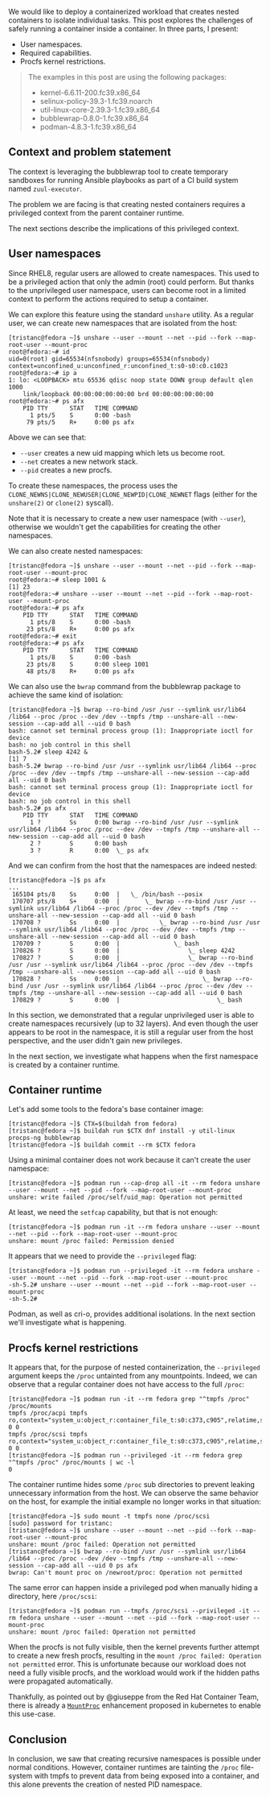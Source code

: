 We would like to deploy a containerized workload that creates nested containers to isolate individual tasks.
This post explores the challenges of safely running a container inside a container.
In three parts, I present:

- User namespaces.
- Required capabilities.
- Procfs kernel restrictions.

> The examples in this post are using the following packages:
> - kernel-6.6.11-200.fc39.x86_64
> - selinux-policy-39.3-1.fc39.noarch
> - util-linux-core-2.39.3-1.fc39.x86_64
> - bubblewrap-0.8.0-1.fc39.x86_64
> - podman-4.8.3-1.fc39.x86_64


## Context and problem statement

The context is leveraging the bubblewrap tool to create temporary sandboxes for running Ansible playbooks as part of a CI build system named `zuul-executor`.

The problem we are facing is that creating nested containers requires a privileged context from the parent container runtime.

The next sections describe the implications of this privileged context.

## User namespaces

Since RHEL8, regular users are allowed to create namespaces.
This used to be a privileged action that only the admin (root) could perform.
But thanks to the unprivileged user namespace, users can become root in a limited context to perform the actions required to setup a container.

We can explore this feature using the standard `unshare` utility.
As a regular user, we can create new namespaces that are isolated from the host:

```ShellSession
[tristanc@fedora ~]$ unshare --user --mount --net --pid --fork --map-root-user --mount-proc
root@fedora:~# id
uid=0(root) gid=65534(nfsnobody) groups=65534(nfsnobody) context=unconfined_u:unconfined_r:unconfined_t:s0-s0:c0.c1023
root@fedora:~# ip a
1: lo: <LOOPBACK> mtu 65536 qdisc noop state DOWN group default qlen 1000
    link/loopback 00:00:00:00:00:00 brd 00:00:00:00:00:00
root@fedora:~# ps afx
    PID TTY      STAT   TIME COMMAND
      1 pts/5    S      0:00 -bash
     79 pts/5    R+     0:00 ps afx
```

Above we can see that:

- `--user` creates a new uid mapping which lets us become root.
- `--net` creates a new network stack.
- `--pid` creates a new procfs.

To create these namespaces, the process uses the `CLONE_NEWNS|CLONE_NEWUSER|CLONE_NEWPID|CLONE_NEWNET` flags (either for the `unshare(2)` or `clone(2)` syscall).

Note that it is necessary to create a new user namespace (with `--user`), otherwise we wouldn't get the capabilities for creating the other namespaces.

We can also create nested namespaces:

```ShellSession
[tristanc@fedora ~]$ unshare --user --mount --net --pid --fork --map-root-user --mount-proc
root@fedora:~# sleep 1001 &
[1] 23
root@fedora:~# unshare --user --mount --net --pid --fork --map-root-user --mount-proc
root@fedora:~# ps afx
    PID TTY      STAT   TIME COMMAND
      1 pts/8    S      0:00 -bash
     23 pts/8    R+     0:00 ps afx
root@fedora:~# exit
root@fedora:~# ps afx
    PID TTY      STAT   TIME COMMAND
      1 pts/8    S      0:00 -bash
     23 pts/8    S      0:00 sleep 1001
     48 pts/8    R+     0:00 ps afx
```

We can also use the `bwrap` command from the bubblewrap package to achieve the same kind of isolation:

```ShellSession
[tristanc@fedora ~]$ bwrap --ro-bind /usr /usr --symlink usr/lib64 /lib64 --proc /proc --dev /dev --tmpfs /tmp --unshare-all --new-session --cap-add all --uid 0 bash
bash: cannot set terminal process group (1): Inappropriate ioctl for device
bash: no job control in this shell
bash-5.2# sleep 4242 &
[1] 7
bash-5.2# bwrap --ro-bind /usr /usr --symlink usr/lib64 /lib64 --proc /proc --dev /dev --tmpfs /tmp --unshare-all --new-session --cap-add all --uid 0 bash
bash: cannot set terminal process group (1): Inappropriate ioctl for device
bash: no job control in this shell
bash-5.2# ps afx
    PID TTY      STAT   TIME COMMAND
      1 ?        Ss     0:00 bwrap --ro-bind /usr /usr --symlink usr/lib64 /lib64 --proc /proc --dev /dev --tmpfs /tmp --unshare-all --new-session --cap-add all --uid 0 bash
      2 ?        S      0:00 bash
      3 ?        R      0:00  \_ ps afx
```

And we can confirm from the host that the namespaces are indeed nested:

```ShellSession
[tristanc@fedora ~]$ ps afx
...
 165104 pts/8    Ss     0:00  |   \_ /bin/bash --posix
 170707 pts/8    S+     0:00  |       \_ bwrap --ro-bind /usr /usr --symlink usr/lib64 /lib64 --proc /proc --dev /dev --tmpfs /tmp --unshare-all --new-session --cap-add all --uid 0 bash
 170708 ?        Ss     0:00  |           \_ bwrap --ro-bind /usr /usr --symlink usr/lib64 /lib64 --proc /proc --dev /dev --tmpfs /tmp --unshare-all --new-session --cap-add all --uid 0 bash
 170709 ?        S      0:00  |               \_ bash
 170826 ?        S      0:00  |                   \_ sleep 4242
 170827 ?        S      0:00  |                   \_ bwrap --ro-bind /usr /usr --symlink usr/lib64 /lib64 --proc /proc --dev /dev --tmpfs /tmp --unshare-all --new-session --cap-add all --uid 0 bash
 170828 ?        Ss     0:00  |                       \_ bwrap --ro-bind /usr /usr --symlink usr/lib64 /lib64 --proc /proc --dev /dev --tmpfs /tmp --unshare-all --new-session --cap-add all --uid 0 bash
 170829 ?        S      0:00  |                           \_ bash
```

In this section, we demonstrated that a regular unprivileged user is able to create namespaces recursively (up to 32 layers).
And even though the user appears to be root in the namespace, it is still a regular user from the host perspective, and the user didn't gain new privileges.

In the next section, we investigate what happens when the first namespace is created by a container runtime.

## Container runtime

Let's add some tools to the fedora's base container image:

```
[tristanc@fedora ~]$ CTX=$(buildah from fedora)
[tristanc@fedora ~]$ buildah run $CTX dnf install -y util-linux procps-ng bubblewrap
[tristanc@fedora ~]$ buildah commit --rm $CTX fedora
```

Using a minimal container does not work because it can't create the user namespace:

```
[tristanc@fedora ~]$ podman run --cap-drop all -it --rm fedora unshare --user --mount --net --pid --fork --map-root-user --mount-proc
unshare: write failed /proc/self/uid_map: Operation not permitted
```

At least, we need the `setfcap` capability, but that is not enough:

```
[tristanc@fedora ~]$ podman run -it --rm fedora unshare --user --mount --net --pid --fork --map-root-user --mount-proc
unshare: mount /proc failed: Permission denied
```

It appears that we need to provide the `--privileged` flag:

```
[tristanc@fedora ~]$ podman run --privileged -it --rm fedora unshare --user --mount --net --pid --fork --map-root-user --mount-proc
-sh-5.2# unshare --user --mount --net --pid --fork --map-root-user --mount-proc
-sh-5.2#
```

Podman, as well as cri-o, provides additional isolations.
In the next section we'll investigate what is happening.


## Procfs kernel restrictions

It appears that, for the purpose of nested containerization, the `--privileged` argument keeps the `/proc` untainted from any mountpoints.
Indeed, we can observe that a regular container does not have access to the full `/proc`:

```
[tristanc@fedora ~]$ podman run -it --rm fedora grep "^tmpfs /proc" /proc/mounts
tmpfs /proc/acpi tmpfs ro,context="system_u:object_r:container_file_t:s0:c373,c905",relatime,size=0k,uid=1000,gid=1000,inode64 0 0
tmpfs /proc/scsi tmpfs ro,context="system_u:object_r:container_file_t:s0:c373,c905",relatime,size=0k,uid=1000,gid=1000,inode64 0 0
[tristanc@fedora ~]$ podman run --privileged -it --rm fedora grep "^tmpfs /proc" /proc/mounts | wc -l
0
```

The container runtime hides some `/proc` sub directories to prevent leaking unnecessary information from the host.
We can observe the same behavior on the host, for example the initial example no longer works in that situation:

```
[tristanc@fedora ~]$ sudo mount -t tmpfs none /proc/scsi
[sudo] password for tristanc:
[tristanc@fedora ~]$ unshare --user --mount --net --pid --fork --map-root-user --mount-proc
unshare: mount /proc failed: Operation not permitted
[tristanc@fedora ~]$ bwrap --ro-bind /usr /usr --symlink usr/lib64 /lib64 --proc /proc --dev /dev --tmpfs /tmp --unshare-all --new-session --cap-add all --uid 0 ps afx
bwrap: Can't mount proc on /newroot/proc: Operation not permitted
```

The same error can happen inside a privileged pod when manually hiding a directory, here `/proc/scsi`:

```
[tristanc@fedora ~]$ podman run --tmpfs /proc/scsi --privileged -it --rm fedora unshare --user --mount --net --pid --fork --map-root-user --mount-proc
unshare: mount /proc failed: Operation not permitted
```

When the procfs is not fully visible, then the kernel prevents further attempt to create a new fresh procfs, resulting in the `mount /proc failed: Operation not permitted` error.
This is unfortunate because our workload does not need a fully visible procfs, and the workload would work if the hidden paths were propagated automatically.

Thankfully, as pointed out by @giuseppe from the Red Hat Container Team, there is already a [`MountProc`](https://github.com/kubernetes/enhancements/issues/4265)
enhancement proposed in kubernetes to enable this use-case.


## Conclusion

In conclusion, we saw that creating recursive namespaces is possible under normal conditions.
However, container runtimes are tainting the `/proc` file-system with tmpfs to prevent data
from being exposed into a container, and this alone prevents the creation of nested PID namespace.
